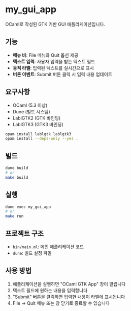 # my_gui_app

OCaml로 작성된 GTK 기반 GUI 애플리케이션입니다.

## 기능

- **메뉴 바**: File 메뉴와 Quit 옵션 제공
- **텍스트 입력**: 사용자 입력을 받는 텍스트 필드
- **동적 라벨**: 입력된 텍스트를 실시간으로 표시
- **버튼 이벤트**: Submit 버튼 클릭 시 입력 내용 업데이트

## 요구사항

- OCaml (5.3 이상)
- Dune (빌드 시스템)
- LablGTK2 (GTK 바인딩)
- LablGTK3 (GTK3 바인딩)

```bash
opam install lablgtk lablgtk3
opam install --deps-only --yes .
```

## 빌드

```bash
dune build
# or
make build
```

## 실행

```bash
dune exec my_gui_app
# or
make run
```

## 프로젝트 구조

- `bin/main.ml`: 메인 애플리케이션 코드
- `dune`: 빌드 설정 파일

## 사용 방법

1. 애플리케이션을 실행하면 "OCaml GTK App" 창이 열립니다
2. 텍스트 필드에 원하는 내용을 입력합니다
3. "Submit" 버튼을 클릭하면 입력한 내용이 라벨에 표시됩니다
4. File → Quit 메뉴 또는 창 닫기로 종료할 수 있습니다
